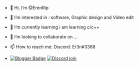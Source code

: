 - 👋 Hi, I’m @ErenRip
- 👀 I’m interested in :  software, Graphic design and Video edit
- 🌱 I’m currently learning  i am learning c/c++
- 💞️ I’m looking to collaborate on ...
- 📫 How to reach me: Dıscord: Er3n#3368

- [![Blogger Badge](https://img.shields.io/badge/-Blogger-FF9800?style=flat-quare&labelColor=FF9800&logo=Blogger&logoColor=white&link=https://codebankhub.blogspot.com)](https://codebankhub.blogspot.com) [![Discord join](https://github.com/ErenRip/svglinks/blob/main/discord-join%20(1).svglink=https://discord.gg/jyYhvdhFXD)](https://discord.gg/jyYhvdhFXD)


<!---
ErenRip/ErenRip is a ✨ special ✨ repository because its `README.md` (this file) appears on your GitHub profile.
You can click the Preview link to take a look at your changes.
--->
